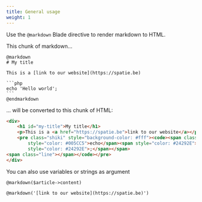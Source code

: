 ```yaml
---
title: General usage
weight: 1
---
```


Use the `@markdown` Blade directive to render markdown to HTML.

This chunk of markdown...

````blade
@markdown
# My title

This is a [link to our website](https://spatie.be)

```php
echo 'Hello world';
```
@endmarkdown
````

... will be converted to this chunk of HTML:

```html
<div>
    <h1 id="my-title">My title</h1>
    <p>This is a <a href="https://spatie.be">link to our website</a></p>
    <pre class="shiki" style="background-color: #fff"><code><span class="line"><span
        style="color: #005CC5">echo</span><span style="color: #24292E"> </span><span style="color: #032F62">&#39;Hello world&#39;</span><span
        style="color: #24292E">;</span></span>
<span class="line"></span></code></pre>
</div>
```

You can also use variables or strings as argument

```blade
@markdown($article->content)

@markdown('[link to our website](https://spatie.be)')
```
